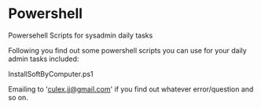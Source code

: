 # Powershell
Powersehell Scripts for sysadmin daily tasks

Following you find out some powershell scripts you can use for your daily admin tasks included:

InstallSoftByComputer.ps1

Emailing to 'culex.jj@gmail.com' if you find out whatever error/question and so on.
